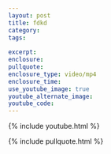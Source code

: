 ```yaml
---
layout: post
title: fdkd
category:
tags:
 
excerpt:
enclosure:
pullquote:
enclosure_type: video/mp4
enclosure_time:
use_youtube_image: true
youtube_alternate_image:
youtube_code: 
---
```


{% include youtube.html %}

{% include pullquote.html %}
